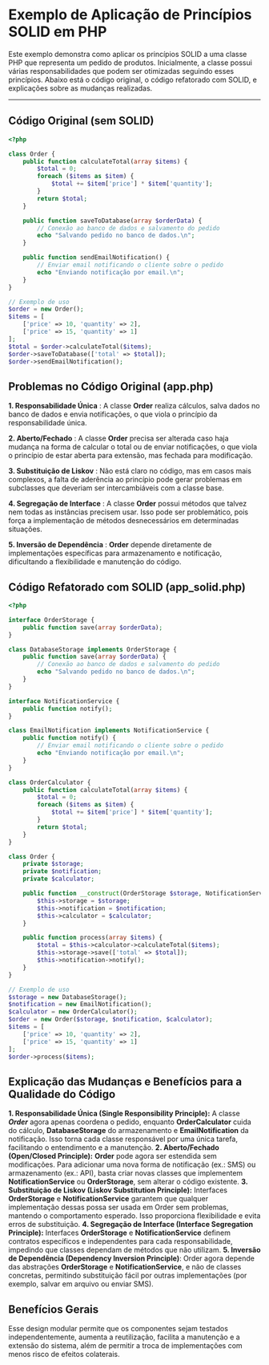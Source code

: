 # Exemplo de Aplicação de Princípios SOLID em PHP

Este exemplo demonstra como aplicar os princípios SOLID a uma classe PHP que representa um pedido de produtos. Inicialmente, a classe possui várias responsabilidades que podem ser otimizadas seguindo esses princípios. Abaixo está o código original, o código refatorado com SOLID, e explicações sobre as mudanças realizadas.

---

## Código Original (sem SOLID) 

```php
<?php

class Order {
    public function calculateTotal(array $items) {
        $total = 0;
        foreach ($items as $item) {
            $total += $item['price'] * $item['quantity'];
        }
        return $total;
    }

    public function saveToDatabase(array $orderData) {
        // Conexão ao banco de dados e salvamento do pedido
        echo "Salvando pedido no banco de dados.\n";
    }

    public function sendEmailNotification() {
        // Enviar email notificando o cliente sobre o pedido
        echo "Enviando notificação por email.\n";
    }
}

// Exemplo de uso
$order = new Order();
$items = [
    ['price' => 10, 'quantity' => 2],
    ['price' => 15, 'quantity' => 1]
];
$total = $order->calculateTotal($items);
$order->saveToDatabase(['total' => $total]);
$order->sendEmailNotification();
```

## **Problemas no Código Original** (app.php)


**1.    Responsabilidade Única** : A classe **Order** realiza cálculos, salva dados no banco de dados e envia notificações, o que viola o princípio da responsabilidade única.

**2.    Aberto/Fechado** : A classe **Order** precisa ser alterada caso haja mudança na forma de calcular o total ou de enviar notificações, o que viola o princípio de estar aberta para extensão, mas fechada para modificação.

**3.    Substituição de Liskov** : Não está claro no código, mas em casos mais complexos, a falta de aderência ao princípio pode gerar problemas em subclasses que deveriam ser intercambiáveis com a classe base.
    
**4.    Segregação de Interface** : A classe **Order** possui métodos que talvez nem todas as instâncias precisem usar. Isso pode ser problemático, pois força a implementação de métodos desnecessários em determinadas situações.

**5.    Inversão de Dependência** : **Order** depende diretamente de implementações específicas para armazenamento e notificação, dificultando a flexibilidade e manutenção do código.

## **Código Refatorado com SOLID** (app_solid.php)
```php
<?php

interface OrderStorage {
    public function save(array $orderData);
}

class DatabaseStorage implements OrderStorage {
    public function save(array $orderData) {
        // Conexão ao banco de dados e salvamento do pedido
        echo "Salvando pedido no banco de dados.\n";
    }
}

interface NotificationService {
    public function notify();
}

class EmailNotification implements NotificationService {
    public function notify() {
        // Enviar email notificando o cliente sobre o pedido
        echo "Enviando notificação por email.\n";
    }
}

class OrderCalculator {
    public function calculateTotal(array $items) {
        $total = 0;
        foreach ($items as $item) {
            $total += $item['price'] * $item['quantity'];
        }
        return $total;
    }
}

class Order {
    private $storage;
    private $notification;
    private $calculator;

    public function __construct(OrderStorage $storage, NotificationService $notification, OrderCalculator $calculator) {
        $this->storage = $storage;
        $this->notification = $notification;
        $this->calculator = $calculator;
    }

    public function process(array $items) {
        $total = $this->calculator->calculateTotal($items);
        $this->storage->save(['total' => $total]);
        $this->notification->notify();
    }
}

// Exemplo de uso
$storage = new DatabaseStorage();
$notification = new EmailNotification();
$calculator = new OrderCalculator();
$order = new Order($storage, $notification, $calculator);
$items = [
    ['price' => 10, 'quantity' => 2],
    ['price' => 15, 'quantity' => 1]
];
$order->process($items);
```
## **Explicação das Mudanças e Benefícios para a Qualidade do Código**

**1.	Responsabilidade Única (Single Responsibility Principle):** A classe ***Order*** agora apenas coordena o pedido, enquanto **OrderCalculator** cuida do cálculo, **DatabaseStorage** do armazenamento e **EmailNotification** da notificação. Isso torna cada classe responsável por uma única tarefa, facilitando o entendimento e a manutenção.
**2.	Aberto/Fechado (Open/Closed Principle):** **Order** pode agora ser estendida sem modificações. Para adicionar uma nova forma de notificação (ex.: SMS) ou armazenamento (ex.: API), basta criar novas classes que implementem **NotificationService** ou **OrderStorage**, sem alterar o código existente.
**3.	Substituição de Liskov (Liskov Substitution Principle):** Interfaces **OrderStorage** e **NotificationService** garantem que qualquer implementação dessas possa ser usada em Order sem problemas, mantendo o comportamento esperado. Isso proporciona flexibilidade e evita erros de substituição.
**4.	Segregação de Interface (Interface Segregation Principle):** Interfaces **OrderStorage** e **NotificationService** definem contratos específicos e independentes para cada responsabilidade, impedindo que classes dependam de métodos que não utilizam.
**5.	Inversão de Dependência (Dependency Inversion Principle)**: Order agora depende das abstrações **OrderStorage** e **NotificationService**, e não de classes concretas, permitindo substituição fácil por outras implementações (por exemplo, salvar em arquivo ou enviar SMS).


## **Benefícios Gerais**

Esse design modular permite que os componentes sejam testados independentemente, aumenta a reutilização, facilita a manutenção e a extensão do sistema, além de permitir a troca de implementações com menos risco de efeitos colaterais.